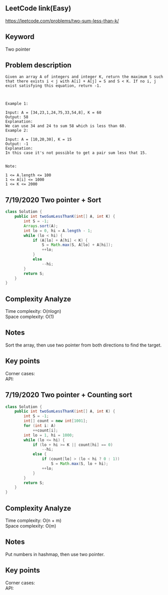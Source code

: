 ## LeetCode link(Easy)
https://leetcode.com/problems/two-sum-less-than-k/

## Keyword
Two pointer

## Problem description
```
Given an array A of integers and integer K, return the maximum S such that there exists i < j with A[i] + A[j] = S and S < K. If no i, j exist satisfying this equation, return -1.

 

Example 1:

Input: A = [34,23,1,24,75,33,54,8], K = 60
Output: 58
Explanation: 
We can use 34 and 24 to sum 58 which is less than 60.
Example 2:

Input: A = [10,20,30], K = 15
Output: -1
Explanation: 
In this case it's not possible to get a pair sum less that 15.
 

Note:

1 <= A.length <= 100
1 <= A[i] <= 1000
1 <= K <= 2000
```
## 7/19/2020 Two pointer + Sort

```java
class Solution {
    public int twoSumLessThanK(int[] A, int K) {
        int S = -1;
        Arrays.sort(A);
        int lo = 0, hi = A.length - 1;
        while (lo < hi) {
            if (A[lo] + A[hi] < K) {
                S = Math.max(S, A[lo] + A[hi]);
                ++lo;
            }
            else
                --hi;
        }
        return S;
    }
}
```

## Complexity Analyze
Time complexity: O(nlogn)\
Space complexity: O(1)

## Notes
Sort the array, then use two pointer from both directions to find the target.

## Key points
Corner cases: \
API:

## 7/19/2020 Two pointer + Counting sort

```java
class Solution {
    public int twoSumLessThanK(int[] A, int K) {
        int S = -1;
        int[] count = new int[1001];
        for (int i: A)
            ++count[i];
        int lo = 1, hi = 1000;
        while (lo <= hi) {
            if (lo + hi >= K || count[hi] == 0)
                --hi;
            else {
                if (count[lo] > (lo < hi ? 0 : 1))
                    S = Math.max(S, lo + hi);
                ++lo;
            }
        }
        return S;
    }
}
```

## Complexity Analyze
Time complexity: O(n + m)\
Space complexity: O(m)

## Notes
Put numbers in hashmap, then use two pointer.

## Key points
Corner cases: \
API: